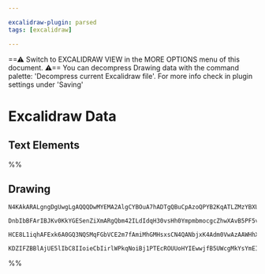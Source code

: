 ```yaml
---

excalidraw-plugin: parsed
tags: [excalidraw]

---
```

==⚠  Switch to EXCALIDRAW VIEW in the MORE OPTIONS menu of this document. ⚠== You can decompress Drawing data with the command palette: 'Decompress current Excalidraw file'. For more info check in plugin settings under 'Saving'


# Excalidraw Data
## Text Elements
%%
## Drawing
```compressed-json
N4KAkARALgngDgUwgLgAQQQDwMYEMA2AlgCYBOuA7hADTgQBuCpAzoQPYB2KqATLZMzYBXUtiRoIACyhQ4zZAHoFAc0JRJQgEYA6bGwC2CgF7N6hbEcK4OCtptbErHALRY8RMpWdx8Q1TdIEfARcZgRmBShcZQUebQBWbR4aOiCEfQQOKGZuAG0AXX4IXDg4AGUoqHFUUDBIdXTqiCJlaRS6hkIECgAhXGwAa2VSYQ5iAGE2fDZSbggAYgAzZbEA

DnbIbBFArIBJKv0KkYGESenZiXmARgQbm42ILdIdqH30vsHh0YmpmbmocgcZhwXAvB5PF5vfQAMUI+HwFRgwTmgg84O2mVeByObBOAHUSOpuHxwJsMXtsQDcQhEciJKiSOjnpioQAlYStDjhHJoK78MnMinpADyIOwahg3CuAAZpfzHuSseloZwoNDcPo4ZK0PF5RCWQcVVkyoQjNUeHLSQrBUr9AAVLBQACCLS4EmCiygTMhlNBzuebAokhCxG4

HCE8L1iqhAFExk6A0GQ3NQSMqFGbVCE2m7fAmiMhGMHsxsCN4QANbjxK4Adm0VwAzAAWHhXABsDelq3iAE4G6t5SWy/gAJrcBs9q7aGurHut+Jdmc96Vt+VGNgGbi1Dr0AhCapXUkAXwzPvS7MLxC5zB56ALRflwxIJrNxMtHSfxAqCDgVcfpBIABZNhiAQONcE0YJQzQRYCDCf8SDOP40G3SAeimaC72UTRcAACh4eJdV4FtqFQK54lXVBpQSAB

KDZIFZBBlAjUE5lIbC8IIoieCbIirlWPkqNoiBj1PTEcROUUoHYIEwwjfB5UWcgMkYsYmEIDhlC3UlIEyCCoO4AF935TYiF/NAjIQEyIA4DVqks6zhCgIguUM0h91Eq07AAKwQbBsjKWy4GA0DwMghBMNg/B4KtfppMYO0N3wbS6nqPMUTSfyZPohVmCgAxc0QOTIx05o2EGCLuCimLUuaUJnSyhKkuK/Bj3AE86EWOFwi3I8QCPIA==
```
%%
